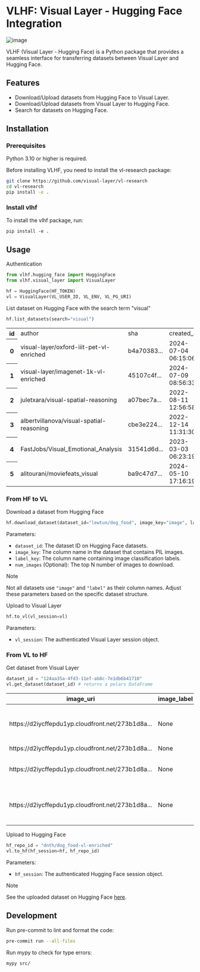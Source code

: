 # VLHF: Visual Layer - Hugging Face Integration

![image](assets/vlhf.jpg)

VLHF (Visual Layer - Hugging Face) is a Python package that provides a seamless interface for transferring datasets between Visual Layer and Hugging Face.

## Features

- Download/Upload datasets from Hugging Face to Visual Layer.
- Download/Upload datasets from Visual Layer to Hugging Face.
- Search for datasets on Hugging Face.


## Installation

### Prerequisites
Python 3.10 or higher is required.

Before installing VLHF, you need to install the vl-research package:

```bash
git clone https://github.com/visual-layer/vl-research
cd vl-research
pip install -e .
```

### Install vlhf
To install the vlhf package, run:

```
pip install -e .
```

## Usage

Authentication

```python
from vlhf.hugging_face import HuggingFace
from vlhf.visual_layer import VisualLayer

hf = HuggingFace(HF_TOKEN)
vl = VisualLayer(VL_USER_ID, VL_ENV, VL_PG_URI)
```
List dataset on Hugging Face with the search term "visual"

```python
hf.list_datasets(search="visual")
```

<table>
    <tr>
        <th>id</th>
        <td>author</td>
        <td>sha</td>
        <td>created_at</td>
        <td>private</td>
        <td>downloads</td>
        <td>likes</td>
        <td>tags</td>
    </tr>
    <tr>
        <th>0</th>
        <td>visual-layer/oxford-iiit-pet-vl-enriched</td>
        <td>b4a70383...</td>
        <td>2024-07-04 06:15:06</td>
        <td>False</td>
        <td>290</td>
        <td>4</td>
        <td>task_categories:image-classification, task_cat...</td>
    </tr>
    <tr>
        <th>1</th>
        <td>visual-layer/imagenet-1k-vl-enriched</td>
        <td>45107c4f...</td>
        <td>2024-07-09 08:56:33</td>
        <td>False</td>
        <td>393</td>
        <td>6</td>
        <td>task_categories:object-detection, task_categor...</td>
    </tr>
    <tr>
        <th>2</th>
        <td>juletxara/visual-spatial-reasoning</td>
        <td>a07bec7a...</td>
        <td>2022-08-11 12:56:58</td>
        <td>False</td>
        <td>6</td>
        <td>4</td>
        <td>task_categories:image-classification, annotati...</td>
    </tr>
    <tr>
        <th>3</th>
        <td>albertvillanova/visual-spatial-reasoning</td>
        <td>cbe3e224...</td>
        <td>2022-12-14 11:31:30</td>
        <td>False</td>
        <td>0</td>
        <td>4</td>
        <td>task_categories:image-classification, annotati...</td>
    </tr>
    <tr>
        <th>4</th>
        <td>FastJobs/Visual_Emotional_Analysis</td>
        <td>31541d6d...</td>
        <td>2023-03-03 06:23:19</td>
        <td>False</td>
        <td>272</td>
        <td>10</td>
        <td>task_categories:image-classification, language...</td>
    </tr>
    <tr>
        <th>5</th>
        <td>alitourani/moviefeats_visual</td>
        <td>ba9c47d7...</td>
        <td>2024-05-10 17:16:19</td>
        <td>False</td>
        <td>0</td>
        <td>1</td>
        <td>task_categories:feature-extraction, task_categ...</td>
    </tr>
</table>

### From HF to VL

Download a dataset from Hugging Face

```python
hf.download_dataset(dataset_id="lewtun/dog_food", image_key="image", label_key="label")
```
Parameters:
+ `dataset_id`: The dataset ID on Hugging Face datasets.
+ `image_key`: The column name in the dataset that contains PIL images.
+ `label_key`: The column name containing image classification labels.
+ `num_images` (Optional): The top N number of images to download.


> [!NOTE]  
> Not all datasets use `"image"` and `"label"` as their column names. Adjust these parameters based on the specific dataset structure.

Upload to Visual Layer

```python
hf.to_vl(vl_session=vl)
```

Parameters:
+ `vl_session`: The authenticated Visual Layer session object.


### From VL to HF
Get dataset from Visual Layer

```python
dataset_id = "124aa35a-4fd3-11ef-ab8c-7e1db6b41710"
vl.get_dataset(dataset_id) # returns a polars DataFrame
```

<table>
  <thead>
    <tr>
      <th>image_uri</th>
      <th>image_label</th>
      <th>image_issues</th>
      <th>object_labels</th>
    </tr>
  </thead>
  <tbody>
    <tr>
      <td>https://d2iycffepdu1yp.cloudfront.net/273b1d8a...</td>
      <td>None</td>
      <td>None</td>
      <td>[{'label': 'enemy', 'bbox': [147, 201, 33, 111...</td>
    </tr>
    <tr>
      <td>https://d2iycffepdu1yp.cloudfront.net/273b1d8a...</td>
      <td>None</td>
      <td>None</td>
      <td>None</td>
    </tr>
    <tr>
      <td>https://d2iycffepdu1yp.cloudfront.net/273b1d8a...</td>
      <td>None</td>
      <td>None</td>
      <td>[{'label': 'teammate', 'bbox': [144, 149, 11, ...</td>
    </tr>
    <tr>
      <td>https://d2iycffepdu1yp.cloudfront.net/273b1d8a...</td>
      <td>None</td>
      <td>None</td>
      <td>[{'label': 'planted spike', 'bbox': [174, 149,...</td>
    </tr>
  </tbody>
</table>

Upload to Hugging Face

```python
hf_repo_id = "dnth/dog_food-vl-enriched"
vl.to_hf(hf_session=hf, hf_repo_id)
```

Parameters:
+ `hf_session`: The authenticated Hugging Face session object.

> [!NOTE]
> See the uploaded dataset on Hugging Face [here](https://huggingface.co/datasets/dnth/dog_food-vl-enriched).

## Development

Run pre-commit to lint and format the code:

```bash
pre-commit run --all-files
```

Run mypy to check for type errors:

```bash
mypy src/
```